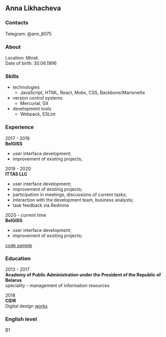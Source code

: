 ## Anna Likhacheva

### Contacts

Telegram: @ann_8075  

### About

Location: Minsk  
Date of birth: 30.06.1996

### Skills

* technologies
  * JavaScript, HTML, React, Mobx, CSS, Backbone/Marionette
* version control systems
  * Mercurial, Git
* development tools
  * Webpack, ESLint
  
### Experience

2017 - 2019  
**BelGISS**
- user interface development;
- improvement of existing projects;

2019 - 2020  
**ITTAS LLC**
- user interface development;
- improvement of existing projects;
- participation in meetings, discussions of current tasks;
- interaction with the development team, business analysts;
- task feedback via Redmine

2020 - current time  
**BelGISS**
- user interface development;
- improvement of existing projects;  

[code sample](https://bitbucket.org/an_nl/canvas)

### Education
2013 - 2017  
**Academy of Public Administration under the President of the Republic of Belarus**  
speciality – management of information resources

2018  
**CIDR**  
Digital design [works](https://drive.google.com/drive/folders/1X0KyjHUYHZffA0ARPkhe3IqoSwP8Nz4y?usp=sharing)

### English level  
B1
